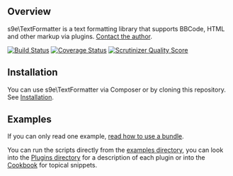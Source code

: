 ## Overview

s9e\\TextFormatter is a text formatting library that supports BBCode, HTML and other markup via plugins. <a href="&#109;&#97;&#105;&#108;&#116;&#111;&#58;&#115;&#57;&#101;&#46;&#100;&#101;&#118;&#64;&#103;&#109;&#97;&#105;&#108;&#46;&#99;&#111;&#109;">Contact the author</a>.

[![Build Status](https://travis-ci.org/s9e/TextFormatter.png?branch=master)](https://travis-ci.org/s9e/TextFormatter)
[![Coverage Status](https://coveralls.io/repos/s9e/TextFormatter/badge.png)](https://coveralls.io/r/s9e/TextFormatter)
[![Scrutinizer Quality Score](https://scrutinizer-ci.com/g/s9e/TextFormatter/badges/quality-score.png?s=3942dab3c410fb9ce02001e7446d1083fa91172c)](https://scrutinizer-ci.com/g/s9e/TextFormatter/)

## Installation

You can use s9e\\TextFormatter via Composer or by cloning this repository. See [Installation](https://github.com/s9e/TextFormatter/blob/master/docs/Cookbook/00_Getting_started/00_Installation.md).

## Examples

If you can only read one example, [read how to use a bundle](https://github.com/s9e/TextFormatter/blob/master/docs/Cookbook/00_Getting_started/Basic_usage/Configuration/00_ZeroConfig.md).

You can run the scripts directly from the [examples directory](https://github.com/s9e/TextFormatter/blob/master/docs/examples), you can look into the [Plugins directory](https://github.com/s9e/TextFormatter/tree/master/src/Plugins) for a description of each plugin or into the [Cookbook](https://github.com/s9e/TextFormatter/tree/master/docs/Cookbook) for topical snippets.

